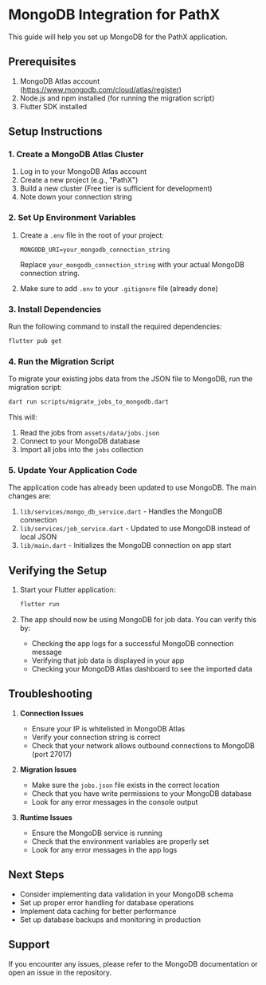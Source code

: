 # MongoDB Integration for PathX

This guide will help you set up MongoDB for the PathX application.

## Prerequisites

1. MongoDB Atlas account (https://www.mongodb.com/cloud/atlas/register)
2. Node.js and npm installed (for running the migration script)
3. Flutter SDK installed

## Setup Instructions

### 1. Create a MongoDB Atlas Cluster

1. Log in to your MongoDB Atlas account
2. Create a new project (e.g., "PathX")
3. Build a new cluster (Free tier is sufficient for development)
4. Note down your connection string

### 2. Set Up Environment Variables

1. Create a `.env` file in the root of your project:
   ```
   MONGODB_URI=your_mongodb_connection_string
   ```

   Replace `your_mongodb_connection_string` with your actual MongoDB connection string.

2. Make sure to add `.env` to your `.gitignore` file (already done)

### 3. Install Dependencies

Run the following command to install the required dependencies:

```bash
flutter pub get
```

### 4. Run the Migration Script

To migrate your existing jobs data from the JSON file to MongoDB, run the migration script:

```bash
dart run scripts/migrate_jobs_to_mongodb.dart
```

This will:
1. Read the jobs from `assets/data/jobs.json`
2. Connect to your MongoDB database
3. Import all jobs into the `jobs` collection

### 5. Update Your Application Code

The application code has already been updated to use MongoDB. The main changes are:

1. `lib/services/mongo_db_service.dart` - Handles the MongoDB connection
2. `lib/services/job_service.dart` - Updated to use MongoDB instead of local JSON
3. `lib/main.dart` - Initializes the MongoDB connection on app start

## Verifying the Setup

1. Start your Flutter application:
   ```bash
   flutter run
   ```

2. The app should now be using MongoDB for job data. You can verify this by:
   - Checking the app logs for a successful MongoDB connection message
   - Verifying that job data is displayed in your app
   - Checking your MongoDB Atlas dashboard to see the imported data

## Troubleshooting

1. **Connection Issues**
   - Ensure your IP is whitelisted in MongoDB Atlas
   - Verify your connection string is correct
   - Check that your network allows outbound connections to MongoDB (port 27017)

2. **Migration Issues**
   - Make sure the `jobs.json` file exists in the correct location
   - Check that you have write permissions to your MongoDB database
   - Look for any error messages in the console output

3. **Runtime Issues**
   - Ensure the MongoDB service is running
   - Check that the environment variables are properly set
   - Look for any error messages in the app logs

## Next Steps

- Consider implementing data validation in your MongoDB schema
- Set up proper error handling for database operations
- Implement data caching for better performance
- Set up database backups and monitoring in production

## Support

If you encounter any issues, please refer to the MongoDB documentation or open an issue in the repository.
